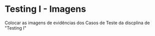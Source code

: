 # Testing I - Imagens
Colocar as imagens de evidências dos Casos de Teste da discplina de "Testing I"
